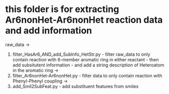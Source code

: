 # this folder is for extracting Ar6nonHet-Ar6nonHet reaction data and add information
raw_data 
->
1. filter_HasAr6_AND_add_SubInfo_HetStr.py
        - filter raw_data to only contain reaction with 6-member aromatic ring in either reactant
        - then add subsitutent information 
        - and add a string description of Heteroatom in the aromatic ring
-> 
2. filter_Ar6nonHet-Ar6nonHet.py
        - filter data to only contain reaction with Phenyl-Phenyl coupling
-> 
3. add_Smil2SubFeat.py
        - add substituent features from smiles
